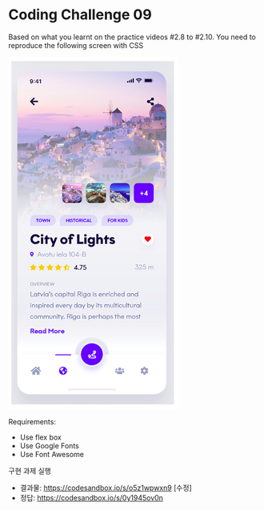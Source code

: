 # Coding Challenge 09

Based on what you learnt on the practice videos #2.8 to #2.10.
You need to reproduce the following screen with CSS

![image1](./image/screenshot_1.png)

Requirements:

- Use flex box
- Use Google Fonts
- Use Font Awesome

구현 과제 실행

- 결과물: https://codesandbox.io/s/o5z1wpwxn9 [수정]
- 정답: https://codesandbox.io/s/0y1945ov0n
